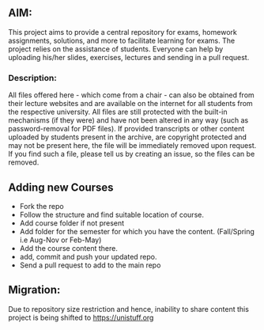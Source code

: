 
## AIM:

This project aims to provide a central repository for exams, homework assignments, solutions, and more to facilitate learning for exams. The project relies on the assistance of students. Everyone can help by uploading his/her slides, exercises, lectures  and sending in a pull request.

### Description:

All files offered here - which come from a chair - can also be obtained from their lecture websites and are available on the internet for all students from the respective university. All files are still protected with the built-in mechanisms (if they were) and have not been altered in any way (such as password-removal for PDF files). If provided transcripts or other content uploaded by students present in the archive, are copyright protected and may not be present here, the file will be immediately removed upon request. If you find such a file, please tell us by creating an issue, so the files can be removed.

## Adding new Courses
- Fork the repo
- Follow the structure and find suitable location of course.
- Add course folder if not present
- Add folder for the semester for which you have the content. (Fall/Spring i.e Aug-Nov or Feb-May)
- Add the course content there.
- add, commit and push your updated repo.
- Send a pull request to add to the main repo


## Migration:

Due to repository size restriction and hence, inability to share content this project is being shifted to https://unistuff.org
